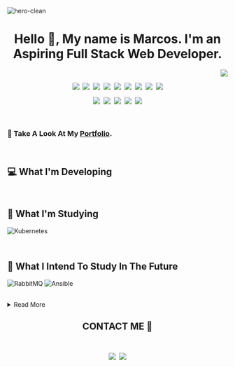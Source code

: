 ![hero-clean](https://user-images.githubusercontent.com/72557256/218781975-f9fe4d3c-3b81-47a3-b687-c1087ecef8e5.png)

<h1 align="center">Hello 👋, My name is Marcos. I'm an Aspiring Full Stack Web Developer.</h1>

<p align="right">
 <img src="https://komarev.com/ghpvc/?username=marcosChalet&label=VIEWS" />
</p>

<p align="center">
 <a href="https://pt-br.reactjs.org/"><img src="https://img.shields.io/badge/react-%2320232a.svg?style=for-the-badge&logo=react&logoColor=%2361DAFB" /></a>&nbsp;
 <a href="https://www.typescriptlang.org/"><img src="https://img.shields.io/badge/typescript-%23007ACC.svg?style=for-the-badge&logo=typescript&logoColor=white" /></a>&nbsp;
 <a href="https://developer.mozilla.org/en-US/docs/Web/JavaScript"><img src="https://img.shields.io/badge/JavaScript-F7DF1E?style=for-the-badge&logo=javascript&logoColor=black" /></a>&nbsp;
 <a href="https://sass-lang.com/"><img src="https://img.shields.io/badge/SASS-hotpink.svg?style=for-the-badge&logo=SASS&logoColor=white" /></a>&nbsp;
 <a href="https://tailwindcss.com/"><img src="https://img.shields.io/badge/tailwindcss-%2338B2AC.svg?style=for-the-badge&logo=tailwind-css&logoColor=white" /></a>&nbsp;
 <a href="https://docs.oracle.com/en/java/"><img src="https://img.shields.io/badge/Java-ED8B00?style=for-the-badge&logo=java&logoColor=white" /></a>&nbsp;
 <a href="https://spring.io/"><img src="https://img.shields.io/badge/spring-%236DB33F.svg?style=for-the-badge&logo=spring&logoColor=white" /></a>&nbsp;
 <a href="https://nodejs.org/docs/latest/api/"><img src="https://img.shields.io/badge/node.js-6DA55F?style=for-the-badge&logo=node.js&logoColor=white" /></a>&nbsp;
 <a href="https://docs.docker.com/"><img src="https://img.shields.io/badge/Docker-2CA5E0?style=for-the-badge&logo=docker&logoColor=white" /></a>
</p>

<p align="center">
 <a href="https://www.linux.org/"><img src="https://img.shields.io/badge/Linux-FCC624?style=for-the-badge&logo=linux&logoColor=black" /></a>&nbsp;
 <a href="https://neovim.io/"><img src="https://img.shields.io/badge/NeoVim-%2357A143.svg?&style=for-the-badge&logo=neovim&logoColor=white" /></a>&nbsp;
 <a href="https://code.visualstudio.com/"><img src="https://img.shields.io/badge/VS%20Code-0078d7.svg?style=for-the-badge&logo=visual-studio-code&logoColor=white" /></a>&nbsp;
 <a href="https://git-scm.com/"><img src="https://img.shields.io/badge/git%20-%23F05033.svg?&style=for-the-badge&logo=git&logoColor=white" /></a>&nbsp;
 <a href="https://github.com"><img src="https://img.shields.io/badge/github%20-%23121011.svg?&style=for-the-badge&logo=github&logoColor=white" /></a>
</p>
<br>

### 🔭 Take A Look At My [Portfolio](https://mchalet.com.br/).
<br>

## :computer: What I'm Developing

<br>
  
## 📖 What I'm Studying

![Kubernetes](https://img.shields.io/badge/kubernetes-%23326ce5.svg?style=for-the-badge&logo=kubernetes&logoColor=white)

<br>

## :baby_bottle: What I Intend To Study In The Future

![RabbitMQ](https://img.shields.io/badge/Rabbitmq-FF6600?style=for-the-badge&logo=rabbitmq&logoColor=white)
![Ansible](https://img.shields.io/badge/ansible-%231A1918.svg?style=for-the-badge&logo=ansible&logoColor=white)

<br>

<details>
 <summary>Read More</summary>
 <h2>📈 Statistics</h2>

 <br>

 <p align="center">
  <a href="https://github.com/DenverCoder1/readme-typing-svg">
    <img  src="https://readme-typing-svg.herokuapp.com/?font=Fira+Code&pause=1000&size=38&center=true&vCenter=true&color=03989EFF&width=1700&lines=Looking+To+Become+A+Full-Stack+Web+Developer.;Graduating+In+Computer+Science+At+The+Universidade+Federal+Do+Cariri.;" width="100%" height="40px" />
  </a>
 </p>


 [![Ashutosh's github activity graph](https://github-readme-activity-graph.vercel.app/graph?username=marcosChalet&bg_color=1a1b27&color=b3bbcc&line=628fdb&point=d1bdff&area=true&hide_border=true)](https://github.com/ashutosh00710/github-readme-activity-graph)


 <div align="right">
  <a href="https://giphy.com/white_room">
   <img width="145" height="145" src="https://media.giphy.com/media/JQeTkanQd62ULmlJjV/giphy.gif" />
  </a>
  <a href="https://giphy.com/opertura">
   <img width=20% src="https://media.giphy.com/media/S3ttuuoFfsi6Mw5fKr/giphy.gif" />
  </a>
 </div>

 <p align="center">
   <a href="https://github.com/anuraghazra/github-readme-stats"><img width="45%" src="http://github-readme-stats-2vbksnxfg-marcoschalet.vercel.app/api?username=marcosChalet&show_icons=true&theme=tokyonight"></img></a>
   <a href="https://github.com/DenverCoder1/github-readme-streak-stats"><img width="45%" src="https://github-readme-streak-stats.herokuapp.com/?user=marcosChalet&theme=tokyonight"></img></a>
 </p>

 <div align="center">
  <a href="https://giphy.com/white_room">
   <img width="120" height="110" src="https://media.giphy.com/media/JQeTkanQd62ULmlJjV/giphy.gif" />
  </a>
 </div>
</details>

<h2 align="center">CONTACT ME 📲</h2>
<br>

<p align="center">
 <a href="https://www.instagram.com/marcoschalet"><img src="https://img.shields.io/badge/Instagram-%23E4405F.svg?style=for-the-badge&logo=Instagram&logoColor=white" /></a>&nbsp;
 <a href="https://www.linkedin.com/in/marcoschalet"><img src="https://img.shields.io/badge/linkedin-%230077B5.svg?style=for-the-badge&logo=linkedin&logoColor=white" /></a>
</p>

